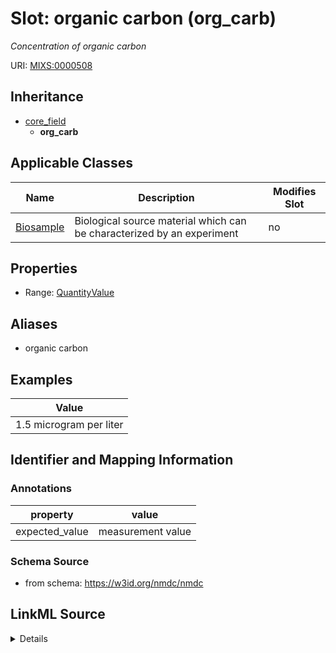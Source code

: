 # Slot: organic carbon (org_carb)


_Concentration of organic carbon_



URI: [MIXS:0000508](https://w3id.org/mixs/0000508)




## Inheritance

* [core_field](core_field.md)
    * **org_carb**





## Applicable Classes

| Name | Description | Modifies Slot |
| --- | --- | --- |
[Biosample](Biosample.md) | Biological source material which can be characterized by an experiment |  no  |







## Properties

* Range: [QuantityValue](QuantityValue.md)



## Aliases


* organic carbon




## Examples

| Value |
| --- |
| 1.5 microgram per liter |

## Identifier and Mapping Information





### Annotations

| property | value |
| --- | --- |
| expected_value | measurement value || preferred_unit | micromole per liter || occurrence | 1 |



### Schema Source


* from schema: https://w3id.org/nmdc/nmdc




## LinkML Source

<details>
```yaml
name: org_carb
annotations:
  expected_value:
    tag: expected_value
    value: measurement value
  preferred_unit:
    tag: preferred_unit
    value: micromole per liter
  occurrence:
    tag: occurrence
    value: '1'
description: Concentration of organic carbon
title: organic carbon
examples:
- value: 1.5 microgram per liter
from_schema: https://w3id.org/nmdc/nmdc
aliases:
- organic carbon
rank: 1000
is_a: core field
slot_uri: MIXS:0000508
multivalued: false
alias: org_carb
domain_of:
- Biosample
range: QuantityValue

```
</details>